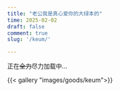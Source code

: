 ```yaml
---
title: "老公我是真心爱你的大绿本的"
time: 2025-02-02
draft: false
comment: true
slug: '/keum/'

---
```


正在~~全力~~尽力加载中…

{{< gallery "images/goods/keum">}}